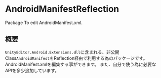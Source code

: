 # AndroidManifestReflection
Package To edit AndroidManifest.xml.

## 概要

`UnityEditor.Android.Extensions.dll`に含まれる、非公開Class`AndroidManifest`をReflection経由で利用する為のパッケージです。
AndroidManifest.xmlを編集する事ができます。
また、自分で使う為に必要なAPIを多少追加しています。
